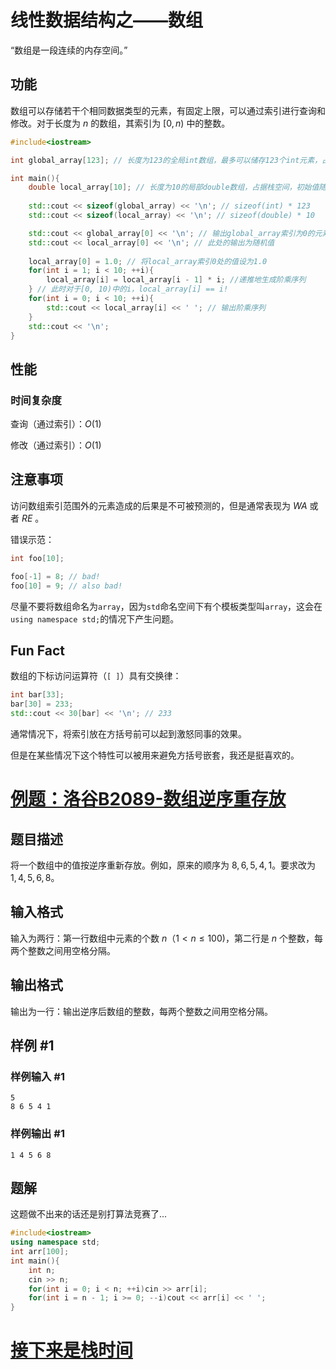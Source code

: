# 线性数据结构之——数组

“数组是一段连续的内存空间。”

## 功能

数组可以存储若干个相同数据类型的元素，有固定上限，可以通过索引进行查询和修改。对于长度为 $n$ 的数组，其索引为 $[0, n)$ 中的整数。

```cpp
#include<iostream>

int global_array[123]; // 长度为123的全局int数组，最多可以储存123个int元素，占据静态存储空间，初始值为0

int main(){
    double local_array[10]; // 长度为10的局部double数组，占据栈空间，初始值随机
    
    std::cout << sizeof(global_array) << '\n'; // sizeof(int) * 123
    std::cout << sizeof(local_array) << '\n'; // sizeof(double) * 10

    std::cout << global_array[0] << '\n'; // 输出global_array索引为0的元素，此处为0
    std::cout << local_array[0] << '\n'; // 此处的输出为随机值
    
    local_array[0] = 1.0; // 将local_array索引0处的值设为1.0
    for(int i = 1; i < 10; ++i){
        local_array[i] = local_array[i - 1] * i; //递推地生成阶乘序列
    } // 此时对于[0, 10)中的i，local_array[i] == i!
    for(int i = 0; i < 10; ++i){
        std::cout << local_array[i] << ' '; // 输出阶乘序列
    }
    std::cout << '\n';
}
```

## 性能

### 时间复杂度

查询（通过索引）：$O(1)$

修改（通过索引）：$O(1)$

## 注意事项

访问数组索引范围外的元素造成的后果是不可被预测的，但是通常表现为 $WA$ 或者 $RE$ 。

错误示范：
```cpp
int foo[10];

foo[-1] = 8; // bad!
foo[10] = 9; // also bad!
```

尽量不要将数组命名为`array`，因为`std`命名空间下有个模板类型叫`array`，这会在`using namespace std;`的情况下产生问题。

## Fun Fact

数组的下标访问运算符（`[ ]`）具有交换律：
```cpp
int bar[33];
bar[30] = 233;
std::cout << 30[bar] << '\n'; // 233
```
通常情况下，将索引放在方括号前可以起到激怒同事的效果。

但是在某些情况下这个特性可以被用来避免方括号嵌套，我还是挺喜欢的。

# [例题：洛谷B2089-数组逆序重存放](https://www.luogu.com.cn/problem/B2089)

## 题目描述

将一个数组中的值按逆序重新存放。例如，原来的顺序为 $8,6,5,4,1$。要求改为 $1,4,5,6,8$。

## 输入格式

输入为两行：第一行数组中元素的个数 $n$（$1 \lt n \le 100)$，第二行是 $n$ 个整数，每两个整数之间用空格分隔。

## 输出格式

输出为一行：输出逆序后数组的整数，每两个整数之间用空格分隔。

## 样例 #1

### 样例输入 #1

```
5
8 6 5 4 1
```

### 样例输出 #1

```
1 4 5 6 8
```

## 题解
这题做不出来的话还是别打算法竞赛了...
```cpp
#include<iostream>
using namespace std;
int arr[100];
int main(){
    int n;
    cin >> n;
    for(int i = 0; i < n; ++i)cin >> arr[i];
    for(int i = n - 1; i >= 0; --i)cout << arr[i] << ' ';
}
```

# [接下来是栈时间](./index.html?page=stack)
